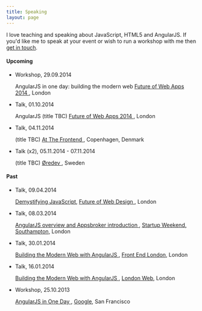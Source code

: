 ```yaml
---
title: Speaking
layout: page
---
```


I love teaching and speaking about JavaScript, HTML5 and AngularJS. If you'd like me to speak at your event or wish to run a workshop with me then [get in touch](/about).

#### Upcoming

<ul class="events">
  <li>
    <p class="events__type">
      Workshop, <span>29.09.2014</span>
    </p>
    <p class="events__title">
      AngularJS in one day: building the modern web
      <a href="//futureofwebapps.com/london-2014/schedule/workshops" target="_blank">
        Future of Web Apps 2014
      </a>, 
      London
    </p>
  </li>
  <li>
    <p class="events__type">
      Talk, <span>01.10.2014</span>
    </p>
    <p class="events__title">
      AngularJS (title TBC)
      <a href="//futureofwebapps.com/london-2014/schedule/day-1" target="_blank">
        Future of Web Apps 2014
      </a>, 
      London
    </p>
  </li>
  <li>
    <p class="events__type">
      Talk, <span>04.11.2014</span>
    </p>
    <p class="events__title">
      (title TBC)
      <a href="//atthefrontend.dk" target="_blank">
        At The Frontend
      </a>, 
      Copenhagen, Denmark
    </p>
  </li>
  <li>
    <p class="events__type">
      Talk (x2), <span>05.11.2014 - 07.11.2014</span>
    </p>
    <p class="events__title">
      (title TBC)
      <a href="//oredev.org" target="_blank">
        Øredev
      </a>, 
      Sweden
    </p>
  </li>
</ul>

#### Past

<ul class="events">
  <li>
    <p class="events__type">
      Talk, <span>09.04.2014</span>
    </p>
    <p class="events__title">
      <a href="//speakerdeck.com/toddmotto/demystifying-javascript-you-dont-need-jquery">Demystifying JavaScript</a>, 
      <a href="//futureofwebdesign.com/london-2014/schedule/day-2" target="_blank">
        Future of Web Design
      </a>, 
      London
    </p>
  </li>
  <li>
    <p class="events__type">
      Talk, <span>08.03.2014</span>
    </p>
    <p class="events__title">
      <a href="//speakerdeck.com/toddmotto/building-the-modern-web-with-angularjs" target="_blank">
        AngularJS overview and Appsbroker introduction
      </a>, 
      <a href="//southampton.startupweekend.org" target="_blank">Startup Weekend, Southampton</a>, 
      London
    </p>
  </li>
  <li>
    <p class="events__type">
      Talk, <span>30.01.2014</span>
    </p>
    <p class="events__title">
      <a href="//speakerdeck.com/toddmotto/building-the-modern-web-with-angularjs" target="_blank">
        Building the Modern Web with AngularJS
      </a>, 
      <a href="//www.frontendlondon.co.uk" target="_blank">Front End London</a>, 
      London
    </p>
  </li>
  <li>
    <p class="events__type">
      Talk, <span>16.01.2014</span>
    </p>
    <p class="events__title">
      <a href="//speakerdeck.com/toddmotto/building-the-modern-web-with-angularjs" target="_blank">
        Building the Modern Web with AngularJS
      </a>, 
      <a href="//londonweb.org" target="_blank">London Web</a>, 
      London
    </p>
  </li>
  <li>
    <p class="events__type">
      Workshop, <span>25.10.2013</span>
    </p>
    <p class="events__title">
      <a href="//speakerdeck.com/toddmotto/angularjs-in-one-day" target="_blank">
        AngularJS in One Day
      </a>, 
      <a href="//twitter.com/toddmotto/status/393847606696484864" target="_blank">Google</a>, San Francisco
    </p>
  </li>
</ul>
